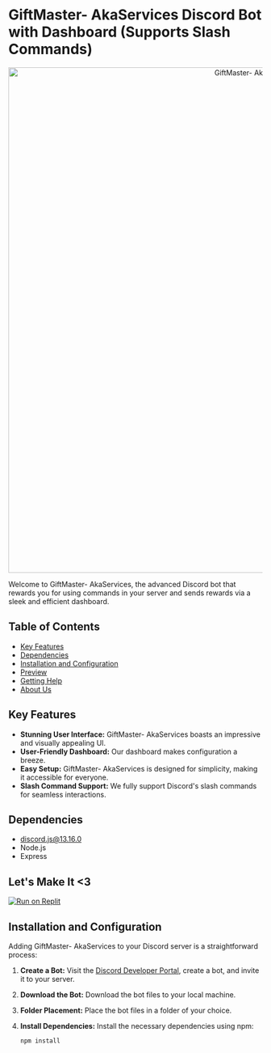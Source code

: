 # GiftMaster- AkaServices Discord Bot with Dashboard (Supports Slash Commands)

<p align="center">
  <img src="https://cdn.discordapp.com/attachments/1134114615962390581/1155449484071927858/GIFTMASTER-9-24-2023.png" alt="GiftMaster- AkaServices Logo" width="1000"/>
</p>

Welcome to GiftMaster- AkaServices, the advanced Discord bot that rewards you for using commands in your server and sends rewards via a sleek and efficient dashboard.

## Table of Contents

- [Key Features](#key-features)
- [Dependencies](#dependencies)
- [Installation and Configuration](#installation-and-configuration)
- [Preview](#preview)
- [Getting Help](#getting-help)
- [About Us](#about-us)

## Key Features

- **Stunning User Interface:** GiftMaster- AkaServices boasts an impressive and visually appealing UI.
- **User-Friendly Dashboard:** Our dashboard makes configuration a breeze.
- **Easy Setup:** GiftMaster- AkaServices is designed for simplicity, making it accessible for everyone.
- **Slash Command Support:** We fully support Discord's slash commands for seamless interactions.

## Dependencies

- [discord.js@13.16.0](https://discord.js.org/#/)
- Node.js
- Express

## Let's Make It <3

<a href="https://replit.com/github/https://github.com/TriggeredGamerX/AkaServices-Slash-Supported">
  <img src="https://replit.com/badge/github/TriggeredGamerX/AkaServices-Slash-Supported" alt="Run on Replit" />
</a>

## Installation and Configuration

Adding GiftMaster- AkaServices to your Discord server is a straightforward process:

1. **Create a Bot:** Visit the [Discord Developer Portal](https://discord.com/developers/applications), create a bot, and invite it to your server.

2. **Download the Bot:** Download the bot files to your local machine.

3. **Folder Placement:** Place the bot files in a folder of your choice.

4. **Install Dependencies:** Install the necessary dependencies using npm:

   ```bash
   npm install
